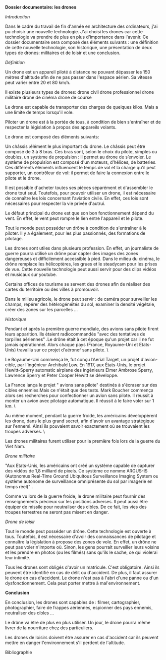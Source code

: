 **Dossier documentaire: les drones**


*Introduction*

Dans le cadre du travail de fin d'année en architecture des ordinateurs, j'ai pu choisir une nouvelle technologie. J'ai choisi les drones car cette technologie va prendre de plus en plus d'importance dans l'avenir. Ce dossier documentaire sera composé des éléments suivants : une définition de cette nouvelle technologie, son historique, une présentation de deux types de drones: militaires et de loisir et une conclusion.

*Définition*

Un drone est un appareil piloté à distance ne pouvant dépasser les 150 mètres d'altitude afin de ne pas passer dans l'espace aérien. Sa vitesse peut varier entre 20 et 80 km/h.

Il existe plusieurs types de drones: 
drone civil
drone professionnel
drone militaire
drone de cinéma
drone de course


Le drone est capable de transporter des charges de quelques kilos. Mais a une limite de temps lorsqu'il vole. 

Piloter un drone est à la portée de tous, à condition de bien s'entraîner et de respecter la législation à propos des appareils volants.

Le drone est composé des éléments suivants:

Un châssis :élément le plus important du drone. Le châssis peut être composé de 3 à 8 bras.  Ces bras sont, selon le choix du pilote, simples ou doubles,
un système de propulsion : il permet au drone de s’envoler. Le système de propulsion est composé d'un moteurs, d’hélices, de batteries. Ces différents éléments influencent le temps de vol et la charge qu'il peut supporter,
un contrôleur de vol: il permet de faire la connexion entre le pilote et le drone. 


Il est possible d'acheter toutes ses pièces séparément et d'assembler le drone tout seul.  Toutefois, pour pouvoir utiliser un drone, il est nécessaire de connaître les lois concernant l'aviation civile. En effet, ces lois sont nécessaires pour respecter la vie privée d'autrui.

Le défaut principal du drone est que son bon fonctionnement dépend du vent. En effet, le vent peut rompre le lien entre l'appareil et le pilote.

Tout le monde peut posséder un drône à condition de s'entraîner à le piloter. Il y a également, pour les plus  passionnés, des formations de pilotage.

Les drones sont utiles dans plusieurs profession. En effet, un journaliste de guerre pourra utilisé un drône pour capter des images des zones dangereuses et difficilement accessible à pied.  Dans le milieu du cinéma, le drône remplace les hélicoptères, les grues et le steadycam pour les prises de vue. Cette nouvelle technologie peut aussi servir pour des clips vidéos et musicaux sur youtube. 

Certains offices de tourisme se servent des drones afin de réaliser des cartes du territoire ou des villes à promouvoir. 

Dans le milieu agricole, le drone peut servir : de caméra pour surveiller les champs, repérer des hétérogénéités du sol, examiner la densité végétale, créer des zones sur les parcelles ... 

*Historique*

Pendant et après la première guerre mondiale, des avions sans pilote firent leurs apparition. Ils étaient radiocommandés "avec des tentatives de torpilles aériennes" .Le drône était à cet époque qu'un projet car il ne fut jamais opérationnel. Alors chaque pays (France, Royaume-Uni et Etats-Unis) travailla sur ce projet  d'aéronef sans pilote. \\

Le Royaume-Uni commença le, fut conçu l’Aerial Target, un projet d'avion-cible, par l'ingénieur Archibald Low. En 1917, aux États-Unis, le projet Hewitt-Sperry automatic airplane des ingénieurs Elmer Ambrose Sperry, Lawrence Sperry et Peter Cooper Hewitt se développe.

La France lança le projet " avions sans pilote" destinés à s'écraser sur des cibles ennemies.Mais ce n'était que des tests. Mark Boucher commença alors ses recherches pour confectionner un avion sans pilote. Il réussit à monter un avion avec pilotage automatique. Il réussit à le faire voler sur 1 km.  \\

Au même moment, pendant la guerre froide, les américains développèrent les drone, dans le plus grand secret, afin d'avoir un avantage stratégique sur l'ennemi. Ainsi ils pouvaient savoir exactement où se trouvaient les troupes adverses. \\

Les drones militaires furent utiliser pour la première fois lors de la guerre du Viet Nam.

*Drone militaire* 

"Aux Etats-Unis, les américains ont créé un système capable de capturer des vidéos de 1,8 milliard de pixels. Ce système ce nomme ARGUS-IS (Autonomus Real-Time Ground Ubiquitous Surveillance Imaging System ou système autonome de surveillance omniprésente du sol par imagerie en temps réel)" .

Comme vu lors de la guerre froide, le drone militaire peut fournir des renseignements précieux sur les positions adverses. Il peut aussi être équiper de missile pour neutraliser des cibles. De ce fait, les vies des troupes terrestres ne seront pas misent en danger.

*Drone de loisir*

Tout le monde peut posséder un drône. Cette technologie est ouverte à tous. Toutefois, il est nécessaire d'avoir des connaissances de pilotage et connaître la législation à propose des zones de vole. En effet, un drône ne peut pas voler n'importe où. Sinon, les gens pourrait surveiller leurs voisins et les prendre en photos (ou les filmés) sans qu'ils le sache, ce qui violerai leur intimité. 

Tous les drones sont obligés d'avoir un matricule. C'est obligatoire. Ainsi ils peuvent être identifié en cas de délit ou d'accident. De plus, il faut assurer le drone en cas d'accident. Le drone n'est pas à l'abri d'une panne ou d'un dysfonctionnement. Cela peut porter mettre à mal'environnement. 

**Conclusion**

En conclusion, les drones sont capables de : filmer, cartographier, photographier, faire de frappes aériennes, espionner des pays ennemis, neutraliser des cibles ... 

Le drône va être de plus en plus utiliser. Un jour, le drone pourra même livrer de la nourriture chez des particuliers. 

Les drones de loisirs doivent être assurer en cas d'accident car ils peuvent mettre en danger l'environnement s'il perdent de l'altitude.

Bibliographie
